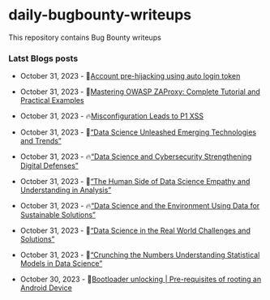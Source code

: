 # daily-bugbounty-writeups
This repository contains Bug Bounty writeups

### Latst Blogs posts
<!-- BLOG-POST-LIST:START -->
 - October 31, 2023 - 🌮[Account pre-hijacking using auto login token](https://medium.com/@aa.pietruczuk/account-pre-hijacking-using-auto-login-token-94ad3da7f3d6?source=rss------bug_bounty-5) 

 - October 31, 2023 - 🌮[Mastering OWASP ZAProxy: Complete Tutorial and Practical Examples](https://medium.com/@pentesterclubpvtltd/mastering-owasp-zaproxy-complete-tutorial-and-practical-examples-e360e97ac199?source=rss------bug_bounty-5) 

 - October 31, 2023 - 🔥[Misconfiguration Leads to P1 XSS](https://mchklt.medium.com/misconfiguration-leads-to-p1-xss-6c9be7fc4c8f?source=rss------bug_bounty-5) 

 - October 31, 2023 - 💯[“Data Science Unleashed Emerging Technologies and Trends”](https://medium.com/@Land2Cyber/data-science-unleashed-emerging-technologies-and-trends-1d2f37c101ad?source=rss------bug_bounty-5) 

 - October 31, 2023 - 🔥[“Data Science and Cybersecurity Strengthening Digital Defenses”](https://medium.com/@Land2Cyber/data-science-and-cybersecurity-strengthening-digital-defenses-a1e620e8bf15?source=rss------bug_bounty-5) 

 - October 31, 2023 - 💫[“The Human Side of Data Science Empathy and Understanding in Analysis”](https://medium.com/@Land2Cyber/the-human-side-of-data-science-empathy-and-understanding-in-analysis-6301e2ed024e?source=rss------bug_bounty-5) 

 - October 31, 2023 - 🔥[“Data Science and the Environment Using Data for Sustainable Solutions”](https://medium.com/@Land2Cyber/data-science-and-the-environment-using-data-for-sustainable-solutions-44c0cbadb296?source=rss------bug_bounty-5) 

 - October 31, 2023 - 💯[“Data Science in the Real World Challenges and Solutions”](https://medium.com/@Land2Cyber/data-science-in-the-real-world-challenges-and-solutions-79ed7ff3f539?source=rss------bug_bounty-5) 

 - October 31, 2023 - 🚀[“Crunching the Numbers Understanding Statistical Models in Data Science”](https://medium.com/@Land2Cyber/crunching-the-numbers-understanding-statistical-models-in-data-science-c9c14ca7bc2b?source=rss------bug_bounty-5) 

 - October 30, 2023 - 🚀[Bootloader unlocking | Pre-requisites of rooting an Android Device](https://abhiunix.medium.com/bootloader-unlocking-pre-requisites-of-rooting-an-android-device-7f1fc0ee263?source=rss------bug_bounty-5) 
<!-- BLOG-POST-LIST:END -->
